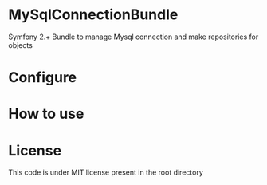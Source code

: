 MySqlConnectionBundle
=====================

Symfony 2.+ Bundle to manage Mysql connection and make repositories for objects

Configure
=======


How to use
=======

License
=======

This code is under MIT license present in the root directory